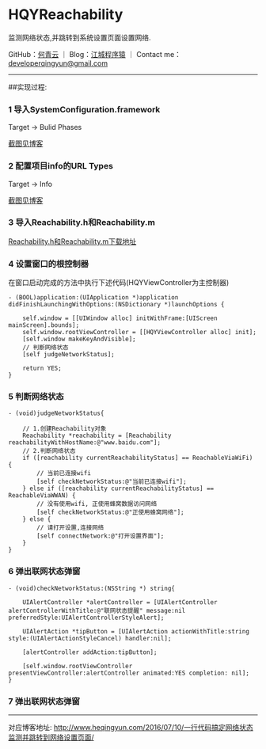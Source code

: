 # HQYReachability
监测网络状态,并跳转到系统设置页面设置网络.

GitHub：[何青云](https://github.com/qingyunhe) ｜ Blog：[江城程序猿](http://www.heqingyun.com) ｜ Contact me：<developerqingyun@gmail.com>

---
##实现过程:
### 1 导入SystemConfiguration.framework
Target -> Bulid Phases

[截图见博客](http://www.heqingyun.com/2016/07/10/一行代码搞定网络状态监测并跳转到网络设置页面/)
### 2 配置项目info的URL Types
Target -> Info

[截图见博客](http://www.heqingyun.com/2016/07/10/一行代码搞定网络状态监测并跳转到网络设置页面/)
### 3 导入Reachability.h和Reachability.m
[Reachability.h和Reachability.m下载地址](https://developer.apple.com/library/ios/samplecode/Reachability/Reachability.zip) 
### 4 设置窗口的根控制器

在窗口启动完成的方法中执行下述代码(HQYViewController为主控制器)  
```objc
- (BOOL)application:(UIApplication *)application didFinishLaunchingWithOptions:(NSDictionary *)launchOptions {
    
    self.window = [[UIWindow alloc] initWithFrame:[UIScreen mainScreen].bounds];
    self.window.rootViewController = [[HQYViewController alloc] init];
    [self.window makeKeyAndVisible];
    // 判断网络状态
    [self judgeNetworkStatus];

    return YES;
}

```

### 5 判断网络状态


```objc
- (void)judgeNetworkStatus{
    
    // 1.创建Reachability对象
    Reachability *reachability = [Reachability reachabilityWithHostName:@"www.baidu.com"];
    // 2.判断网络状态
    if ([reachability currentReachabilityStatus] == ReachableViaWiFi) {
        // 当前已连接wifi
        [self checkNetworkStatus:@"当前已连接wifi"];
    } else if ([reachability currentReachabilityStatus] == ReachableViaWWAN) {
        // 没有使用wifi, 正使用蜂窝数据访问网络
        [self checkNetworkStatus:@"正使用蜂窝网络"];
    } else {
        // 请打开设置,连接网络
        [self connectNetwork:@"打开设置界面"];
    }
}
```
### 6 弹出联网状态弹窗

```objc
- (void)checkNetworkStatus:(NSString *) string{
    
    UIAlertController *alertController = [UIAlertController alertControllerWithTitle:@"联网状态提醒" message:nil preferredStyle:UIAlertControllerStyleAlert];
    
    UIAlertAction *tipButton = [UIAlertAction actionWithTitle:string style:(UIAlertActionStyleCancel) handler:nil];
    
    [alertController addAction:tipButton];
    
    [self.window.rootViewController presentViewController:alertController animated:YES completion: nil];
}
```
### 7 弹出联网状态弹窗







---
对应博客地址:
<http://www.heqingyun.com/2016/07/10/一行代码搞定网络状态监测并跳转到网络设置页面/>
